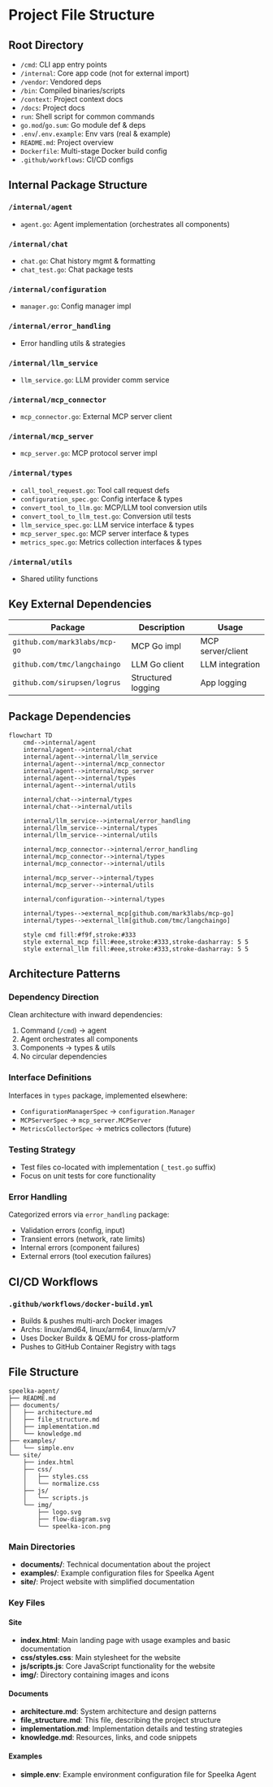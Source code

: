 # Project File Structure

## Root Directory
- `/cmd`: CLI app entry points
- `/internal`: Core app code (not for external import)
- `/vendor`: Vendored deps
- `/bin`: Compiled binaries/scripts
- `/context`: Project context docs
- `/docs`: Project docs
- `run`: Shell script for common commands
- `go.mod`/`go.sum`: Go module def & deps
- `.env`/`.env.example`: Env vars (real & example)
- `README.md`: Project overview
- `Dockerfile`: Multi-stage Docker build config
- `.github/workflows`: CI/CD configs

## Internal Package Structure

### `/internal/agent`
- `agent.go`: Agent implementation (orchestrates all components)

### `/internal/chat`
- `chat.go`: Chat history mgmt & formatting
- `chat_test.go`: Chat package tests

### `/internal/configuration`
- `manager.go`: Config manager impl

### `/internal/error_handling`
- Error handling utils & strategies

### `/internal/llm_service`
- `llm_service.go`: LLM provider comm service

### `/internal/mcp_connector`
- `mcp_connector.go`: External MCP server client

### `/internal/mcp_server`
- `mcp_server.go`: MCP protocol server impl

### `/internal/types`
- `call_tool_request.go`: Tool call request defs
- `configuration_spec.go`: Config interface & types
- `convert_tool_to_llm.go`: MCP/LLM tool conversion utils
- `convert_tool_to_llm_test.go`: Conversion util tests
- `llm_service_spec.go`: LLM service interface & types
- `mcp_server_spec.go`: MCP server interface & types
- `metrics_spec.go`: Metrics collection interfaces & types

### `/internal/utils`
- Shared utility functions

## Key External Dependencies

| Package | Description | Usage |
|---------|-------------|-------|
| `github.com/mark3labs/mcp-go` | MCP Go impl | MCP server/client |
| `github.com/tmc/langchaingo` | LLM Go client | LLM integration |
| `github.com/sirupsen/logrus` | Structured logging | App logging |

## Package Dependencies

```mermaid
flowchart TD
    cmd-->internal/agent
    internal/agent-->internal/chat
    internal/agent-->internal/llm_service
    internal/agent-->internal/mcp_connector
    internal/agent-->internal/mcp_server
    internal/agent-->internal/types
    internal/agent-->internal/utils

    internal/chat-->internal/types
    internal/chat-->internal/utils

    internal/llm_service-->internal/error_handling
    internal/llm_service-->internal/types
    internal/llm_service-->internal/utils

    internal/mcp_connector-->internal/error_handling
    internal/mcp_connector-->internal/types
    internal/mcp_connector-->internal/utils

    internal/mcp_server-->internal/types
    internal/mcp_server-->internal/utils

    internal/configuration-->internal/types

    internal/types-->external_mcp[github.com/mark3labs/mcp-go]
    internal/types-->external_llm[github.com/tmc/langchaingo]

    style cmd fill:#f9f,stroke:#333
    style external_mcp fill:#eee,stroke:#333,stroke-dasharray: 5 5
    style external_llm fill:#eee,stroke:#333,stroke-dasharray: 5 5
```

## Architecture Patterns

### Dependency Direction
Clean architecture with inward dependencies:
1. Command (`/cmd`) → agent
2. Agent orchestrates all components
3. Components → types & utils
4. No circular dependencies

### Interface Definitions
Interfaces in `types` package, implemented elsewhere:
- `ConfigurationManagerSpec` → `configuration.Manager`
- `MCPServerSpec` → `mcp_server.MCPServer`
- `MetricsCollectorSpec` → metrics collectors (future)

### Testing Strategy
- Test files co-located with implementation (`_test.go` suffix)
- Focus on unit tests for core functionality

### Error Handling
Categorized errors via `error_handling` package:
- Validation errors (config, input)
- Transient errors (network, rate limits)
- Internal errors (component failures)
- External errors (tool execution failures)

## CI/CD Workflows

### `.github/workflows/docker-build.yml`
- Builds & pushes multi-arch Docker images
- Archs: linux/amd64, linux/arm64, linux/arm/v7
- Uses Docker Buildx & QEMU for cross-platform
- Pushes to GitHub Container Registry with tags

## File Structure

```
speelka-agent/
├── README.md
├── documents/
│   ├── architecture.md
│   ├── file_structure.md
│   ├── implementation.md
│   └── knowledge.md
├── examples/
│   └── simple.env
└── site/
    ├── index.html
    ├── css/
    │   ├── styles.css
    │   └── normalize.css
    ├── js/
    │   └── scripts.js
    └── img/
        ├── logo.svg
        ├── flow-diagram.svg
        └── speelka-icon.png
```

### Main Directories

- **documents/**: Technical documentation about the project
- **examples/**: Example configuration files for Speelka Agent
- **site/**: Project website with simplified documentation

### Key Files

#### Site

- **index.html**: Main landing page with usage examples and basic documentation
- **css/styles.css**: Main stylesheet for the website
- **js/scripts.js**: Core JavaScript functionality for the website
- **img/**: Directory containing images and icons

#### Documents

- **architecture.md**: System architecture and design patterns
- **file_structure.md**: This file, describing the project structure
- **implementation.md**: Implementation details and testing strategies
- **knowledge.md**: Resources, links, and code snippets

#### Examples

- **simple.env**: Example environment configuration file for Speelka Agent
